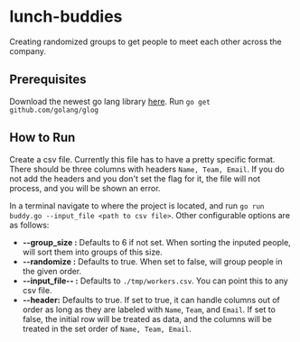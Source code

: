 # lunch-buddies
Creating randomized groups to get people to meet each other across the company.

## Prerequisites
Download the newest go lang library [here](https://golang.org/doc/install?download=go1.5.windows-amd64.msi2). Run `go get github.com/golang/glog`

## How to Run
Create a csv file. Currently this file has to have a pretty specific format. There should be three columns with headers `Name, Team, Email`. If you do not add the headers and you don't set the flag for it, the file will not process, and you will be shown an error.

In a terminal navigate to where the project is located, and run `go run buddy.go --input_file <path to csv file>`. Other configurable options are as follows:
* __--group_size <integer>:__ Defaults to 6 if not set. When sorting the inputed people, will sort them into groups of this size.
* __--randomize <boolean>:__ Defaults to true. When set to false, will group people in the given order.
* __--input_file-- <path to csv file>:__ Defaults to `./tmp/workers.csv`. You can point this to any csv file.
* __--header:__ Defaults to true. If set to true, it can handle columns out of order as long as they are labeled with `Name`, `Team`, and `Email`. If set to false, the initial row will be treated as data,
and the columns will be treated in the set order of `Name, Team, Email`.
